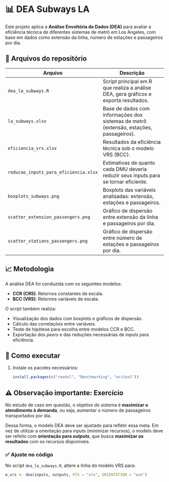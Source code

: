# 📊 DEA Subways LA

Este projeto aplica a **Análise Envoltória de Dados (DEA)** para avaliar a eficiência técnica de diferentes sistemas de metrô em Los Angeles, com base em dados como extensão da linha, número de estações e passageiros por dia.

## 📁 Arquivos do repositório

| Arquivo | Descrição |
|--------|-----------|
| `dea_la_subways.R` | Script principal em R que realiza a análise DEA, gera gráficos e exporta resultados. |
| `la_subways.xlsx` | Base de dados com informações dos sistemas de metrô (extensão, estações, passageiros). |
| `eficiencia_vrs.xlsx` | Resultados da eficiência técnica sob o modelo VRS (BCC). |
| `reducao_inputs_para_eficiencia.xlsx` | Estimativas de quanto cada DMU deveria reduzir seus inputs para se tornar eficiente. |
| `boxplots_subways.png` | Boxplots das variáveis analisadas: extensão, estações e passageiros. |
| `scatter_extension_passengers.png` | Gráfico de dispersão entre extensão da linha e passageiros por dia. |
| `scatter_stations_passengers.png` | Gráfico de dispersão entre número de estações e passageiros por dia. |

## 📈 Metodologia

A análise DEA foi conduzida com os seguintes modelos:

- **CCR (CRS)**: Retornos constantes de escala.
- **BCC (VRS)**: Retornos variáveis de escala.

O script também realiza:

- Visualização dos dados com boxplots e gráficos de dispersão.
- Cálculo das correlações entre variáveis.
- Teste de hipótese para escolha entre modelos CCR e BCC.
- Exportação dos *peers* e das reduções necessárias de inputs para eficiência.

## 🚀 Como executar

1. Instale os pacotes necessários:
   ```r
   install.packages(c("readxl", "Benchmarking", "writexl"))

## ⚠️ Observação importante: Exercício

No estudo de caso em questão, o objetivo do sistema é **maximizar o atendimento à demanda**, ou seja, aumentar o número de passageiros transportados por dia.

Dessa forma, o modelo DEA deve ser ajustado para refletir essa meta. Em vez de utilizar a orientação para inputs (minimizar recursos), o modelo deve ser refeito com **orientação para _outputs_**, que busca **maximizar os resultados** com os recursos disponíveis.

### ✅ Ajuste no código

No script `dea_la_subways.R`, altere a linha do modelo VRS para:

```r
e_vrs <- dea(inputs, outputs, RTS = "vrs", ORIENTATION = "out")

